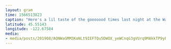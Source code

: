 ```yaml
---
layout: gram
time: 1566513823
caption: "Here's a lil taste of the gooooood times last night at the Wave Action / Nasalrod / Kululu show. What a ride!"
latitude: 45.55143
longitude: -122.67584
media:
- media/posts/201908/AQNWaGMM3KoNLt9IEFTQu5DWOX_yeWCnqG3gVUrq9MAkkTP9yPvk6NspBdyqQ_qLNAmuD88FIKnVbH8iHQdAnZ9ObbyTamlWUHZk8_17858297563492063.mp4
---
```

